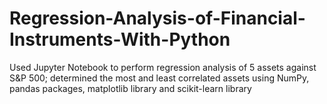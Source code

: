 # Regression-Analysis-of-Financial-Instruments-With-Python
Used Jupyter Notebook to perform regression analysis of 5 assets against S&P 500; determined the most and least correlated assets using NumPy, pandas packages, matplotlib library and scikit-learn library
